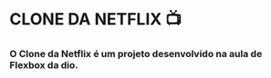 # CLONE DA NETFLIX :tv:

### O Clone da Netflix é um projeto desenvolvido na aula de Flexbox da dio.

